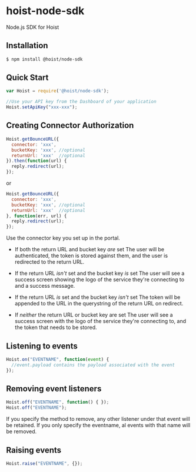 # hoist-node-sdk
Node.js SDK for Hoist

## Installation

```bash
$ npm install @hoist/node-sdk
```

## Quick Start
```js
var Hoist = require('@hoist/node-sdk');

//Use your API key from the Dashboard of your application
Hoist.setApiKey("xxx-xxx");
```

## Creating Connector Authorization
```js
Hoist.getBounceURL({
  connector: 'xxx',    
  bucketKey: 'xxx', //optional 
  returnUrl: 'xxx'  //optional
}).then(function(url) {
  reply.redirect(url);
});
```
or
```js
Hoist.getBounceURL({
  connector: 'xxx',    
  bucketKey: 'xxx', //optional 
  returnUrl: 'xxx'  //optional
}, function(err, url) {
  reply.redirect(url);
});
```
Use the connector key you set up in the portal. 

- If both the return URL and bucket key *are* set
The user will be authenticated, the token is stored against them, and the user is redirected to the return URL. 

- If the return URL *isn't* set and the bucket key *is* set
The user will see a success screen showing the logo of the service they're connecting to and a success message.

- If the return URL *is* set and the bucket key *isn't* set
The token will be appended to the URL in the querystring of the return URL on redirect.

- If *neither* the return URL or bucket key are set
The user will see a success screen with the logo of the service they're connecting to, and the token that needs to be stored.  

## Listening to events
```js
Hoist.on("EVENTNAME", function(event) {
  //event.payload contains the payload associated with the event
});
```

## Removing event listeners
```js 
Hoist.off("EVENTNAME", function() { });
Hoist.off("EVENTNAME");
```
If you specify the method to remove, any other listener under that event will be retained. If you only specify the eventname, al events with that name will be removed.

## Raising events
```js
Hoist.raise("EVENTNAME", {});
```
